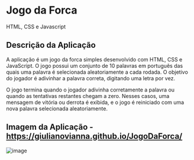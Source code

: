# Jogo da Forca
HTML, CSS e Javascript

## Descrição da Aplicação

A aplicação é um jogo da forca simples desenvolvido com HTML, CSS e JavaScript. O jogo possui um conjunto de 10 palavras em português das quais uma palavra é selecionada aleatoriamente a cada rodada. O objetivo do jogador é adivinhar a palavra correta, digitando uma letra por vez.</br>

O jogo termina quando o jogador adivinha corretamente a palavra ou quando as tentativas restantes chegam a zero. Nesses casos, uma mensagem de vitória ou derrota é exibida, e o jogo é reiniciado com uma nova palavra selecionada aleatoriamente.

## Imagem da Aplicação - https://giulianovianna.github.io/JogoDaForca/

![image](https://user-images.githubusercontent.com/101942554/226782371-c9802cb4-4040-4bbc-8f1c-34d75322b5a0.png)

